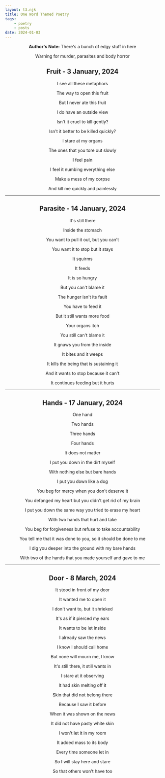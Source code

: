 ```yaml
---
layout: t3.njk
title: One Word Themed Poetry
tags:
    - poetry
    - posts
date: 2024-01-03
---
```


<style>
   p{
    text-align: center;
   }

   h2{
    text-align: center;
   }
</style>

**Author's Note:** There's a bunch of edgy stuff in here

Warning for murder, parasites and body horror

## Fruit - 3 January, 2024

I see all these metaphors

The way to open this fruit

But I never ate this fruit

I do have an outside view

Isn't it cruel to kill gently?

Isn't it better to be killed quickly?

I stare at my organs

The ones that you tore out slowly

I feel pain

I feel it numbing everything else

Make a mess of my corpse

And kill me quickly and painlessly

---

## Parasite - 14 January, 2024

It's still there

Inside the stomach

You want to pull it out, but you can't

You want it to stop but it stays

It squirms

It feeds

It is so hungry

But you can't blame it

The hunger isn't its fault

You have to feed it

But it still wants more food

Your organs itch

You still can't blame it

It gnaws you from the inside

It bites and it weeps

It kills the being that is sustaining it

And it wants to stop because it can't

It continues feeding but it hurts

---

## Hands - 17 January, 2024

One hand  

Two hands  

Three hands  

Four hands  

It does not matter  

I put you down in the dirt myself  

With nothing else but bare hands  

I put you down like a dog  

You beg for mercy when you don't deserve it  

You defanged my heart but you didn't get rid of my brain  

I put you down the same way you tried to erase my heart  

With two hands that hurt and take

You beg for forgiveness but refuse to take accountability

You tell me that it was done to you, so it should be done to me

I dig you deeper into the ground with my bare hands

With two of the hands that you made yourself and gave to me

---

## Door - 8 March, 2024

It stood in front of my door

It wanted me to open it

I don't want to, but it shrieked

It's as if it pierced my ears

It wants to be let inside

I already saw the news

I know I should call home

But none will mourn me, I know

It's still there, it still wants in

I stare at it observing

It had skin melting off it

Skin that did not belong there

Because I saw it before

When it was shown on the news

It did not have pasty white skin

I won't let it in my room

It added mass to its body

Every time someone let in

So I will stay here and stare

So that others won't have too
